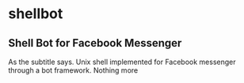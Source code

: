 # shellbot
## Shell Bot for Facebook Messenger

As the subtitle says. Unix shell implemented for Facebook messenger through a bot framework. Nothing more
